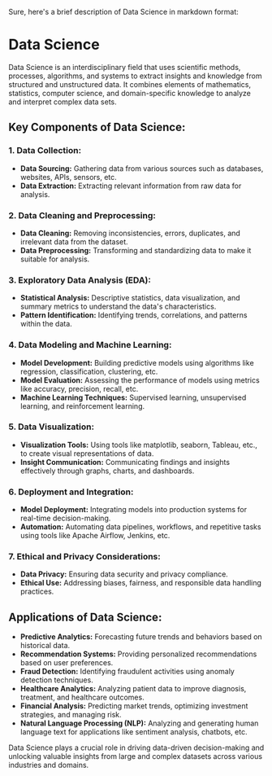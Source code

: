 Sure, here's a brief description of Data Science in markdown format:

# Data Science

Data Science is an interdisciplinary field that uses scientific methods, processes, algorithms, and systems to extract insights and knowledge from structured and unstructured data. It combines elements of mathematics, statistics, computer science, and domain-specific knowledge to analyze and interpret complex data sets.

## Key Components of Data Science:

### 1. Data Collection:
- **Data Sourcing:** Gathering data from various sources such as databases, websites, APIs, sensors, etc.
- **Data Extraction:** Extracting relevant information from raw data for analysis.

### 2. Data Cleaning and Preprocessing:
- **Data Cleaning:** Removing inconsistencies, errors, duplicates, and irrelevant data from the dataset.
- **Data Preprocessing:** Transforming and standardizing data to make it suitable for analysis.

### 3. Exploratory Data Analysis (EDA):
- **Statistical Analysis:** Descriptive statistics, data visualization, and summary metrics to understand the data's characteristics.
- **Pattern Identification:** Identifying trends, correlations, and patterns within the data.

### 4. Data Modeling and Machine Learning:
- **Model Development:** Building predictive models using algorithms like regression, classification, clustering, etc.
- **Model Evaluation:** Assessing the performance of models using metrics like accuracy, precision, recall, etc.
- **Machine Learning Techniques:** Supervised learning, unsupervised learning, and reinforcement learning.

### 5. Data Visualization:
- **Visualization Tools:** Using tools like matplotlib, seaborn, Tableau, etc., to create visual representations of data.
- **Insight Communication:** Communicating findings and insights effectively through graphs, charts, and dashboards.

### 6. Deployment and Integration:
- **Model Deployment:** Integrating models into production systems for real-time decision-making.
- **Automation:** Automating data pipelines, workflows, and repetitive tasks using tools like Apache Airflow, Jenkins, etc.

### 7. Ethical and Privacy Considerations:
- **Data Privacy:** Ensuring data security and privacy compliance.
- **Ethical Use:** Addressing biases, fairness, and responsible data handling practices.

## Applications of Data Science:

- **Predictive Analytics:** Forecasting future trends and behaviors based on historical data.
- **Recommendation Systems:** Providing personalized recommendations based on user preferences.
- **Fraud Detection:** Identifying fraudulent activities using anomaly detection techniques.
- **Healthcare Analytics:** Analyzing patient data to improve diagnosis, treatment, and healthcare outcomes.
- **Financial Analysis:** Predicting market trends, optimizing investment strategies, and managing risk.
- **Natural Language Processing (NLP):** Analyzing and generating human language text for applications like sentiment analysis, chatbots, etc.

Data Science plays a crucial role in driving data-driven decision-making and unlocking valuable insights from large and complex datasets across various industries and domains.
